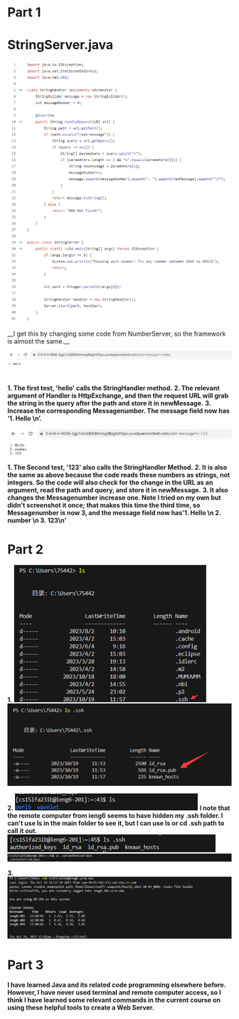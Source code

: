 # Part 1
# StringServer.java

![Image](@D9PNSPN0BWXLV0V[R6D6SR.png)
<p>__I get this by changing some code from NumberServer, so the framework is almost the same.__

![Image](2.11.png)
__1. The first test, 'hello' calls the StringHandler method.__ 
__2. The relevant argument of Handler is HttpExchange, and then the request URL will grab the string in the query after the path and store it in newMessage.__ 
__3. Increase the corresponding Messagenumber. The message field now has ‘1. Hello \n’.__ 

![Image](2.12.png)
__1. The Second test, '123' also calls the StringHandler Method.__
__2. It is also the same as above because the code reads these numbers as strings, not integers. So the code will also check for the change in the URL as an argument, read the path and query, and store it in newMessage.__
__3. It also changes the Messagenumber increase one. Note I tried on my own but didn't screenshot it once; that makes this time the third time, so Messagenumber is now 3, and the message field now has'1. Hello \n 2. number \n 3. 123\n'__


# Part 2
__1.__
![Image](2.24.png)
![Image](2.25.png)

__2.__
![Image](2.22.png)
__I note that the remote computer from ieng6 seems to have hidden my .ssh folder. I can't use ls in the main folder to see it, but I can use ls or cd .ssh path to call it out.__
![Image](2.23.png)
![Image](2.21.png)

__3.__
![Image](2.26.png)

# Part 3

__I have learned Java and its related code programming elsewhere before. However, I have never used terminal and remote computer access, so I think I have learned some relevant commands in the current course on using these helpful tools to create a Web Server.__

